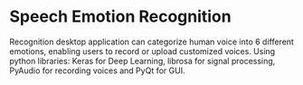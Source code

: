 # Speech Emotion Recognition
Recognition desktop application can categorize human voice into 6 different emotions, enabling users to record or upload customized voices.
Using python libraries: Keras for Deep Learning, librosa for signal processing, PyAudio for recording voices and PyQt for GUI.
